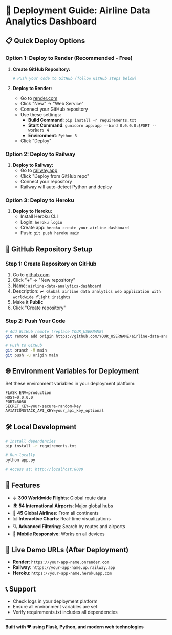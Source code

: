 # 🚀 Deployment Guide: Airline Data Analytics Dashboard

## 📋 Quick Deploy Options

### Option 1: Deploy to Render (Recommended - Free)

1. **Create GitHub Repository:**
   ```bash
   # Push your code to GitHub (follow GitHub steps below)
   ```

2. **Deploy to Render:**
   - Go to [render.com](https://render.com)
   - Click "New" → "Web Service"
   - Connect your GitHub repository
   - Use these settings:
     - **Build Command**: `pip install -r requirements.txt`
     - **Start Command**: `gunicorn app:app --bind 0.0.0.0:$PORT --workers 4`
     - **Environment**: `Python 3`
   - Click "Deploy"

### Option 2: Deploy to Railway

1. **Deploy to Railway:**
   - Go to [railway.app](https://railway.app)
   - Click "Deploy from GitHub repo"
   - Connect your repository
   - Railway will auto-detect Python and deploy

### Option 3: Deploy to Heroku

1. **Deploy to Heroku:**
   - Install Heroku CLI
   - Login: `heroku login`
   - Create app: `heroku create your-airline-dashboard`
   - Push: `git push heroku main`

## 📱 GitHub Repository Setup

### Step 1: Create Repository on GitHub
1. Go to [github.com](https://github.com)
2. Click "+" → "New repository"
3. Name: `airline-data-analytics-dashboard`
4. Description: `🛩️ Global airline data analytics web application with worldwide flight insights`
5. Make it **Public**
6. Click "Create repository"

### Step 2: Push Your Code
```bash
# Add GitHub remote (replace YOUR_USERNAME)
git remote add origin https://github.com/YOUR_USERNAME/airline-data-analytics-dashboard.git

# Push to GitHub
git branch -M main
git push -u origin main
```

## 🌐 Environment Variables for Deployment

Set these environment variables in your deployment platform:

```
FLASK_ENV=production
HOST=0.0.0.0
PORT=8080
SECRET_KEY=your-secure-random-key
AVIATIONSTACK_API_KEY=your_api_key_optional
```

## 🛠️ Local Development

```bash
# Install dependencies
pip install -r requirements.txt

# Run locally
python app.py

# Access at: http://localhost:8080
```

## 🎯 Features

- ✈️ **300 Worldwide Flights**: Global route data
- 🌍 **54 International Airports**: Major global hubs
- 🏢 **45 Global Airlines**: From all continents
- 📊 **Interactive Charts**: Real-time visualizations
- 🔍 **Advanced Filtering**: Search by routes and airports
- 📱 **Mobile Responsive**: Works on all devices

## 🚀 Live Demo URLs (After Deployment)

- **Render**: `https://your-app-name.onrender.com`
- **Railway**: `https://your-app-name.up.railway.app`
- **Heroku**: `https://your-app-name.herokuapp.com`

## 📞 Support

- Check logs in your deployment platform
- Ensure all environment variables are set
- Verify requirements.txt includes all dependencies

---

**Built with ❤️ using Flask, Python, and modern web technologies** 
